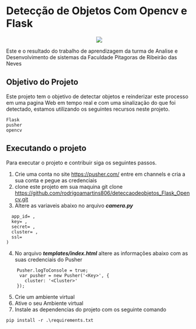 # Detecção de Objetos Com Opencv e Flask
<p align="center">
<img src="http://img.shields.io/static/v1?label=STATUS&message=EM%20DESENVOLVIMENTO&color=GREEN&style=for-the-badge"/>
</p>

Este e o resultado do trabalho de aprendizagem da turma de Analise e Desenvolvimento de sistemas da Faculdade Pitagoras de Ribeirão das Neves


## Objetivo do Projeto

Este projeto tem o objetivo de detectar objetos e reinderizar este processo em uma pagina Web em tempo real e com uma sinalização do que foi 
detectado, estamos utilizando os seguintes recursos neste projeto.
```
Flask
pusher
opencv
```

## Executando o projeto

Para executar o projeto e contribuir siga os seguintes passos.

1. Crie uma conta no site https://pusher.com/  entre em channels e cria a sua conta e pegue as credenciais
2. clone este projeto em sua maquina git clone https://github.com/rodrigoamartins806/deteccaodeobjetos_Flask_Opencv.git
3. Altere as variaveis abaixo no arquivo **_camera.py_** 
```pusher_client = pusher.Pusher(
  app_id= ,
  key= ,
  secret= ,
  cluster= ,
  ssl= 
)
```
4. No arquivo **_templates/index.html_** altere as informações abaixo com as suas credenciais do Pusher
```
    Pusher.logToConsole = true;
     var pusher = new Pusher('<Key>', {
       cluster: '<Cluster>'
    });
```
5. Crie um ambiente virtual 
6. Ative o seu Ambiente virtual
7. Instale as dependencias do projeto com os seguinte comando
```
pip install -r .\requirements.txt
```